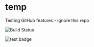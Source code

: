 # temp
Testing GitHub features - ignore this repo

![Build Status](https://github.com/ggchappell/temp/actions/workflows/run-tests.yml/badge.svg)

![test badge](https://img.shields.io/badge/abc-def-blue)
